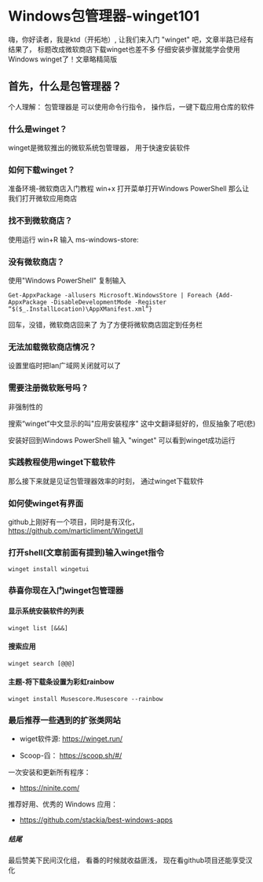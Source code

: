 # Windows包管理器-winget101

嗨，你好读者，我是ktd（开拓地）,
让我们来入门 "winget" 吧，文章半路已经有结果了，
标题改成微软商店下载winget也差不多
仔细安装步骤就能学会使用Windows winget了！文章略精简版

## 首先，什么是包管理器？
个人理解：
包管理器是
可以使用命令行指令，
操作后，一键下载应用仓库的软件

### 什么是winget？
winget是微软推出的微软系统包管理器，
用于快速安装软件


### 如何下载winget？
准备环境-微软商店入门教程
win+x 打开菜单打开Windows PowerShell
那么让我们打开微软应用商店

### 找不到微软商店？
使用运行 <ktd> win+R<ktb> 输入
    ms-windows-store:


### 没有微软商店？
使用"Windows PowerShell" 复制输入

    Get-AppxPackage -allusers Microsoft.WindowsStore | Foreach {Add-AppxPackage -DisableDevelopmentMode -Register “$($_.InstallLocation)\AppXManifest.xml”}


回车，没错，微软商店回来了
为了方便将微软商店固定到任务栏

### 无法加载微软商店情况？
设置里临时把lan广域网关闭就可以了

### 需要注册微软账号吗？
非强制性的


搜索“winget”中文显示的叫"应用安装程序"
这中文翻译挺好的，但反抽象了吧(悲)

安装好回到Windows PowerShell
输入 "winget"
可以看到winget成功运行




### 实践教程使用winget下载软件
那么接下来就是见证包管理器效率的时刻，
通过winget下载软件

### 如何使winget有界面
github上刚好有一个项目，同时是有汉化，
    https://github.com/marticliment/WingetUI


### 打开shell(文章前面有提到)输入winget指令
    winget install wingetui

### 恭喜你现在入门winget包管理器


#### 显示系统安装软件的列表
    winget list [&&&]

#### 搜索应用
    winget search [@@@]

#### 主题-将下载条设置为彩虹rainbow
    winget install Musescore.Musescore --rainbow





### 最后推荐一些遇到的扩张类网站

* wiget软件源:
https://winget.run/

* Scoop-舀：
https://scoop.sh/#/

一次安装和更新所有程序：
* https://ninite.com/

推荐好用、优秀的 Windows 应用：
* https://github.com/stackia/best-windows-apps

##### 结尾
最后赞美下民间汉化组，
看番的时候就收益匪浅，
现在看github项目还能享受汉化









